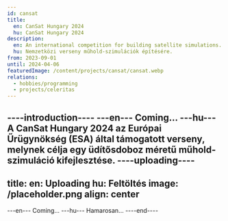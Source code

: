 ```yaml
---
id: cansat
title:
  en: CanSat Hungary 2024
  hu: CanSat Hungary 2024
description:
  en: An international competition for building satellite simulations.
  hu: Nemzetközi verseny műhold-szimulációk építésére.
from: 2023-09-01
until: 2024-04-06
featuredImage: /content/projects/cansat/cansat.webp
relations:
  - hobbies/programming
  - projects/celeritas
---
```

----introduction----
---en---
Coming...
---hu---
A CanSat Hungary 2024 az Európai Űrügynökség (ESA) által támogatott verseny, melynek célja egy üdítősdoboz méretű műhold-szimuláció kifejlesztése.
----uploading----
---
title:
  en: Uploading
  hu: Feltöltés
image: /placeholder.png
align: center
---
---en---
Coming...
---hu---
Hamarosan...
----end----
